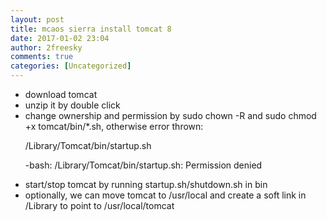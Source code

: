 ```yaml
---
layout: post
title: mcaos sierra install tomcat 8
date: 2017-01-02 23:04
author: 2freesky
comments: true
categories: [Uncategorized]
---
```

<ul>
	<li>download tomcat</li>
	<li>unzip it by double click</li>
	<li>change ownership and permission by sudo chown -R and sudo chmod +x tomcat/bin/*.sh, otherwise error thrown:
<p class="p1"><span class="s1">/Library/Tomcat/bin/startup.sh</span></p>
<p class="p1"><span class="s1">-bash: /Library/Tomcat/bin/startup.sh: Permission denied</span></p>
</li>
	<li>start/stop tomcat by running startup.sh/shutdown.sh in bin</li>
	<li>optionally, we can move tomcat to /usr/local and create a soft link in /Library to point to /usr/local/tomcat</li>
</ul>
